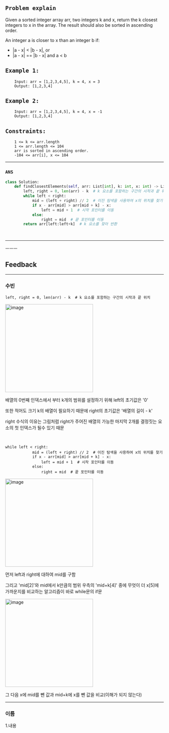 ## `Problem explain`
Given a sorted integer array arr, two integers k and x, return the k closest integers to x in the array. The result should also be sorted in ascending order.

An integer a is closer to x than an integer b if:

- |a - x| < |b - x|, or
- |a - x| == |b - x| and a < b
 
 
## `Example 1:`

        Input: arr = [1,2,3,4,5], k = 4, x = 3
        Output: [1,2,3,4]

## `Example 2:`

        Input: arr = [1,2,3,4,5], k = 4, x = -1
        Output: [1,2,3,4]

## `Constraints:`

        1 <= k <= arr.length
        1 <= arr.length <= 104
        arr is sorted in ascending order.
        -104 <= arr[i], x <= 104
     
--- 
### `ANS`
```python
class Solution:
    def findClosestElements(self, arr: List[int], k: int, x: int) -> List[int]:
        left, right = 0, len(arr) - k  # k 요소를 포함하는 구간의 시작과 끝 위치
        while left < right:
            mid = (left + right) // 2  # 이진 탐색을 사용하여 x의 위치를 찾기
            if x - arr[mid] > arr[mid + k] - x:
                left = mid + 1  # 시작 포인터를 이동
            else:
                right = mid  # 끝 포인터를 이동
        return arr[left:left+k]  # k 요소를 찾아 반환
        
        
```    
---


ㅡㅡㅡ

## Feedback
---
### 수빈


```
left, right = 0, len(arr) - k  # k 요소를 포함하는 구간의 시작과 끝 위치
```

<img width="279" alt="image" src="https://user-images.githubusercontent.com/84978165/230080789-38bafc10-2a05-40ac-a36c-128233fa52c0.png">

배열의 0번째 인덱스에서 부터 k개의 범위를 설정하기 위해 left의 초기값은 '0'

또한 적어도 크기 k의 배열이 필요하기 때문에 right의 초기값은 '배열의 길이 - k'

right 수식의 이유는 그림처럼 right가 주어진 배열의 가능한 마지막 2개를 결정짓는 요소의 첫 인덱스가 될수 있기 때문

<br/>

```
while left < right:
            mid = (left + right) // 2  # 이진 탐색을 사용하여 x의 위치를 찾기
            if x - arr[mid] > arr[mid + k] - x:
                left = mid + 1  # 시작 포인터를 이동
            else:
                right = mid  # 끝 포인터를 이동
```

<img width="279" alt="image" src="https://user-images.githubusercontent.com/84978165/230082098-c3bb783f-2c1d-4f19-a508-cc2c6a478c27.png">

 
먼저 left과 right에 대하여 mid를 구함 

그리고 'mid[2]'와 mid에서 k만큼의 범위 우측의 'mid+k[4]' 중에 무엇이 더 x[5]에 가까운지를 비교하는 알고리즘이 바로 while문의 if문

<img width="279" alt="image" src="https://user-images.githubusercontent.com/84978165/230083493-b33a4164-a11c-41e5-9984-139950e50396.png">


그 다음 x에 mid를 뺀 값과 mid+k에 x를 뺀 값을 비교(이해가 되지 않는다)





---
### 이름

1.내용
